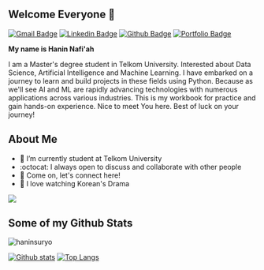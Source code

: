 ## Welcome Everyone 👋
[![Gmail Badge](https://img.shields.io/badge/-haninnafiah@gmail.com-c14438?style=flat&logo=Gmail&logoColor=white&link=mailto:haninnafiah@gmail.com)](mailto:haninnafiah@gmail.com) 
[![Linkedin Badge](https://img.shields.io/badge/-www.linkedin.com/in/haninnafiah-0072b1?style=flat&logo=Linkedin&logoColor=white&link=https://www.linkedin.com/in/www.linkedin.com/in/haninnafiah/)](https://www.linkedin.com/in/www.linkedin.com/in/haninnafiah/) [![Github Badge](https://img.shields.io/badge/-haninsuryo-grey?style=flat&logo=github&logoColor=white&link=https://github.com/haninsuryo/)](https://www.github.com/haninsuryo/) [![Portfolio Badge](https://img.shields.io/badge/portfolio-web-blue?style=flat&link=https://medium.com/@hannnfh/)](https://medium.com/@hannnfh/) <p align='left'> **My name is Hanin Nafi'ah**
  
  I am a Master's degree student in Telkom University. Interested about Data Science, Artificial Intelligence and Machine Learning. I have embarked on a journey to learn and build projects in these fields using Python. Because as we'll see AI and ML are rapidly advancing technologies with numerous applications across various industries. This is my workbook for practice and gain hands-on experience. Nice to meet You here. Best of luck on your journey!
  
## About Me
  
  - 🌱 I’m currently student at Telkom University
  - :octocat: I always open to discuss and collaborate with other people
  - 💬 Come on, let's connect here!
  - :information_desk_person: I love watching Korean's Drama 

  <img src= 'https://i.pinimg.com/originals/98/31/49/983149ad86716e2ae167f49c4faa0d0e.gif' />
  
  </p>
  
## Some of my Github Stats
<p align=left> <img src=https://komarev.com/ghpvc/?username=haninsuryo alt=haninsuryo /> </p>

[![Github stats](https://github-readme-stats.vercel.app/api?username=haninsuryo&show_icons=true&include_all_commits=true)](https://github.com/haninsuryo/github-readme-stats)
[![Top Langs](https://github-readme-stats.vercel.app/api/top-langs/?username=haninsuryo&layout=compact)](https://github.com/haninsuryo/github-readme-stats)
